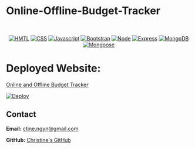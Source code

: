 # Online-Offline-Budget-Tracker

</br>
<p align="center">
    <a href="https://developer.mozilla.org/en-US/docs/Web/HTML"><img src="https://img.shields.io/badge/-HTML-orange?style=for-the-badge"  alt="HMTL" /></a>
    <a href="https://developer.mozilla.org/en-US/docs/Web/CSS"><img src="https://img.shields.io/badge/-CSS-pink?style=for-the-badge" alt="CSS" /></a>
    <a href="https://www.javascript.com/"><img src="https://img.shields.io/badge/-Javascript-yellow?style=for-the-badge" alt="Javascript" /></a>
    <a href="https://getbootstrap.com/"><img src="https://img.shields.io/badge/-Bootstrap-blueviolet?style=for-the-badge" alt="Bootstrap" /></a>
    <a href="https://nodejs.org/en/"><img src="https://img.shields.io/badge/-Node-orange?style=for-the-badge" alt="Node" /></a>
    <a href="https://www.npmjs.com/package/express"><img src="https://img.shields.io/badge/-Express-green?style=for-the-badge" alt="Express" /></a>
    <a href="https://www.mongodb.com/"><img src="https://img.shields.io/badge/-MongoDB-blue?style=for-the-badge" alt="MongoDB" /></a>
    <a href="https://mongoosejs.com/"><img src="https://img.shields.io/badge/-Mongoose-lightgrey?style=for-the-badge" alt="Mongoose" /></a>
</p>

# Deployed Website: 
[Online and Offline Budget Tracker](https://enigmatic-lowlands-43601.herokuapp.com/)

[![Deploy](https://www.herokucdn.com/deploy/button.svg)](https://enigmatic-lowlands-43601.herokuapp.com/)

## Contact
**Email:**
ctine.ngyn@gmail.com

**GitHub:**
[Christine's GitHub](https://github.com/ctinengyn)